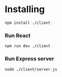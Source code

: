 # Installing
```
npm install ./client
```
### Run React
```
npm run dev ./client
```
### Run Express server
```
node ./client/server.js
```
